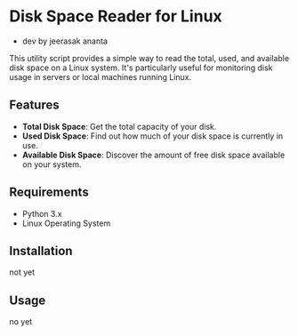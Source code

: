 # Disk Space Reader for Linux
- dev by jeerasak ananta 

This utility script provides a simple way to read the total, used, and available disk space on a Linux system. It's particularly useful for monitoring disk usage in servers or local machines running Linux.

## Features

- **Total Disk Space**: Get the total capacity of your disk.
- **Used Disk Space**: Find out how much of your disk space is currently in use.
- **Available Disk Space**: Discover the amount of free disk space available on your system.

## Requirements

- Python 3.x
- Linux Operating System

## Installation

not yet

## Usage

no yet